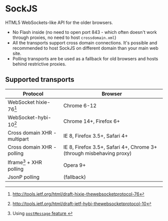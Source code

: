 
SockJS
======

HTML5 WebSockets-like API for the older browsers.

 * No Flash inside (no need to open port 843 - which often doesn't
   work through proxies, no need to host `crossdomain.xml`)
 * All the transports support cross domain connections. It's possible
   and recommended to host SockJS on different domain than your main
   web site.
 * Polling transports are be used as a fallback for old browsers and
   hosts behind restrictive proxies.


Supported transports
--------------------

Protocol                      | Browser
----------------------------- | -------------
WebSocket hixie-76[^1]        | Chrome 6-12
WebSocket-hybi-10[^2]         | Chrome 14+, Firefox 6+
Cross domain XHR - multipart  | IE 8, Firefox 3.5+, Safari 4+
Cross domain XHR - polling    | IE 8, Firefox 3.5+, Safari 4+, Chrome 3+ (through misbehaving proxy)
Iframe[^3]  + XHR polling     | Opera 9+
JsonP polling                 | (fallback)


[^1]: http://tools.ietf.org/html/draft-hixie-thewebsocketprotocol-76
[^2]: http://tools.ietf.org/html/draft-ietf-hybi-thewebsocketprotocol-10
[^3]: Using [`postMessage` feature ](https://developer.mozilla.org/en/DOM/window.postMessage)
